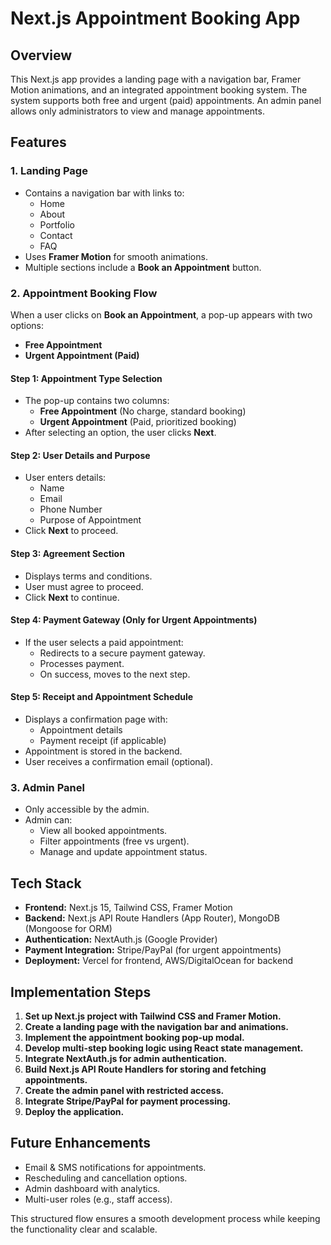 # Next.js Appointment Booking App

## Overview
This Next.js app provides a landing page with a navigation bar, Framer Motion animations, and an integrated appointment booking system. The system supports both free and urgent (paid) appointments. An admin panel allows only administrators to view and manage appointments.

## Features

### 1. **Landing Page**
- Contains a navigation bar with links to:
  - Home
  - About
  - Portfolio
  - Contact
  - FAQ
- Uses **Framer Motion** for smooth animations.
- Multiple sections include a **Book an Appointment** button.

### 2. **Appointment Booking Flow**
When a user clicks on **Book an Appointment**, a pop-up appears with two options:
- **Free Appointment**
- **Urgent Appointment (Paid)**

#### **Step 1: Appointment Type Selection**
- The pop-up contains two columns:
  - **Free Appointment** (No charge, standard booking)
  - **Urgent Appointment** (Paid, prioritized booking)
- After selecting an option, the user clicks **Next**.

#### **Step 2: User Details and Purpose**
- User enters details:
  - Name
  - Email
  - Phone Number
  - Purpose of Appointment
- Click **Next** to proceed.

#### **Step 3: Agreement Section**
- Displays terms and conditions.
- User must agree to proceed.
- Click **Next** to continue.

#### **Step 4: Payment Gateway (Only for Urgent Appointments)**
- If the user selects a paid appointment:
  - Redirects to a secure payment gateway.
  - Processes payment.
  - On success, moves to the next step.

#### **Step 5: Receipt and Appointment Schedule**
- Displays a confirmation page with:
  - Appointment details
  - Payment receipt (if applicable)
- Appointment is stored in the backend.
- User receives a confirmation email (optional).

### 3. **Admin Panel**
- Only accessible by the admin.
- Admin can:
  - View all booked appointments.
  - Filter appointments (free vs urgent).
  - Manage and update appointment status.

## Tech Stack
- **Frontend:** Next.js 15, Tailwind CSS, Framer Motion
- **Backend:** Next.js API Route Handlers (App Router), MongoDB (Mongoose for ORM)
- **Authentication:** NextAuth.js (Google Provider)
- **Payment Integration:** Stripe/PayPal (for urgent appointments)
- **Deployment:** Vercel for frontend, AWS/DigitalOcean for backend

## Implementation Steps
1. **Set up Next.js project with Tailwind CSS and Framer Motion.**
2. **Create a landing page with the navigation bar and animations.**
3. **Implement the appointment booking pop-up modal.**
4. **Develop multi-step booking logic using React state management.**
5. **Integrate NextAuth.js for admin authentication.**
6. **Build Next.js API Route Handlers for storing and fetching appointments.**
7. **Create the admin panel with restricted access.**
8. **Integrate Stripe/PayPal for payment processing.**
9. **Deploy the application.**

## Future Enhancements
- Email & SMS notifications for appointments.
- Rescheduling and cancellation options.
- Admin dashboard with analytics.
- Multi-user roles (e.g., staff access).

This structured flow ensures a smooth development process while keeping the functionality clear and scalable.



